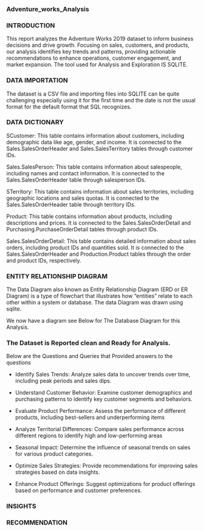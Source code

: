 ### Adventure_works_Analysis

### INTRODUCTION


This report analyzes the Adventure Works 2019 dataset to inform business decisions and drive growth. Focusing on sales, customers, and products, our analysis identifies key trends and patterns, providing actionable recommendations to enhance operations, customer engagement, and market expansion.
The tool used for Analysis and Exploration IS SQLITE.

### DATA IMPORTATION

The dataset is a CSV file and importing  files into SQLITE can be quite challenging especially using it for the first time and the date  is not the usual format for the default format that SQL recognizes.


### DATA DICTIONARY

SCustomer: This table contains information about customers, including demographic data like age, gender, and income. It is connected to the Sales.SalesOrderHeader and Sales.SalesTerritory tables through customer IDs.

Sales.SalesPerson: This table contains information about salespeople, including names and contact information. It is connected to the Sales.SalesOrderHeader table through salesperson IDs.

STerritory: This table contains information about sales territories, including geographic locations and sales quotas. It is connected to the Sales.SalesOrderHeader table through territory IDs.

Product: This table contains information about products, including descriptions and prices. It is connected to the Sales.SalesOrderDetail and Purchasing.PurchaseOrderDetail tables through product IDs.

Sales.SalesOrderDetail: This table contains detailed information about sales orders, including product IDs and quantities sold. It is connected to the Sales.SalesOrderHeader and Production.Product tables through the order and product IDs, respectively.


### ENTITY RELATIONSHIP DIAGRAM

The Data Diagram also known as Entity Relationship Diagram (ERD or ER Diagram) is a type of flowchart that illustrates how “entities” relate to each other within a system or database. The data Diagram was drawn using sqlite.

We now have a diagram see Below for The Database Diagram for this Analysis.

### The Dataset is Reported clean and Ready for Analysis.

Below are the Questions and Queries that Provided answers to the questions

- Identify Sales Trends: Analyze sales data to uncover trends over time, including peak
periods and sales dips.

- Understand Customer Behavior: Examine customer demographics and purchasing
patterns to identify key customer segments and behaviors.

- Evaluate Product Performance: Assess the performance of different products,
including best-sellers and underperforming items

- Analyze Territorial Differences: Compare sales performance across different regions
to identify high and low-performing areas

- Seasonal Impact: Determine the influence of seasonal trends on sales for various
product categories.

- Optimize Sales Strategies: Provide recommendations for improving sales strategies
based on data insights.

- Enhance Product Offerings: Suggest optimizations for product offerings based on
performance and customer preferences.


### INSIGHTS













### RECOMMENDATION

 

 
 

 



